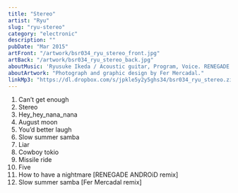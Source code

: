 ```yaml
---
title: "Stereo"
artist: "Ryu"
slug: "ryu-stereo"
category: "electronic"
description: ""
pubDate: "Mar 2015"
artFront: "/artwork/bsr034_ryu_stereo_front.jpg"
artBack: "/artwork/bsr034_ryu_stereo_back.jpg"
aboutMusic: 'Ryusuke Ikeda / Acoustic guitar, Program, Voice. RENEGADE ANDROiD / Remix on track 11. Original track included in "Before and After ". Fer Mercadal / Remix on track 12.'
aboutArtwork: "Photograph and graphic design by Fer Mercadal."
linkMp3: "https://dl.dropbox.com/s/jpkle5y2y5ghs34/bsr034_ryu_stereo.zip"
---
```


1. Can’t get enough
2. Stereo
3. Hey_hey_nana_nana
4. August moon
5. You’d better laugh
6. Slow summer samba
7. Liar
8. Cowboy tokio
9. Missile ride
10. Five
11. How to have a nightmare [RENEGADE ANDROiD remix]
12. Slow summer samba [Fer Mercadal remix]
